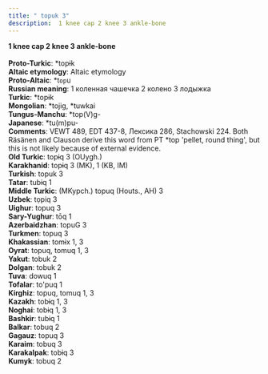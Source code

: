 ```yaml
---
title: " topuk 3"
description:  1 knee cap 2 knee 3 ankle-bone
---
```

<strong> 1 knee cap 2 knee 3 ankle-bone</strong><br><br>
<strong>Proto-Turkic</strong>:  *topɨk<br>
<strong>Altaic etymology</strong>:  Altaic etymology<br>
<strong> Proto-Altaic</strong>:  *t`op`u<br>
<strong>Russian meaning</strong>:  1 коленная чашечка 2 колено 3 лодыжка<br>
<strong>Turkic</strong>:  *topɨk<br>
<strong>Mongolian</strong>:  *tojig, *tuwkai<br>
<strong>Tungus-Manchu</strong>:  *top(V)g-<br>
<strong>Japanese</strong>:  *tu(m)pu-<br>
<strong>Comments</strong>:  VEWT 489, EDT 437-8, Лексика 286, Stachowski 224. Both Räsänen and Clauson derive this word from PT *top 'pellet, round thing', but this is not likely because of external evidence.<br>
<strong>Old Turkic</strong>:  topɨq 3 (OUygh.)<br>
<strong>Karakhanid</strong>:  topɨq 3 (MK), 1 (KB, IM)<br>
<strong>Turkish</strong>:  topuk 3<br>
<strong>Tatar</strong>:  tubɨq 1<br>
<strong>Middle Turkic</strong>:  (MKypch.) topuq (Houts., AH) 3<br>
<strong>Uzbek</strong>:  tọpiq 3<br>
<strong>Uighur</strong>:  topuq 3<br>
<strong>Sary-Yughur</strong>:  tōq 1<br>
<strong>Azerbaidzhan</strong>:  topuG 3<br>
<strong>Turkmen</strong>:  topuq 3<br>
<strong>Khakassian</strong>:  tomɨx 1, 3<br>
<strong>Oyrat</strong>:  topuq, tomuq 1, 3<br>
<strong>Yakut</strong>:  tobuk 2<br>
<strong>Dolgan</strong>:  tobuk 2<br>
<strong>Tuva</strong>:  dowuq 1<br>
<strong>Tofalar</strong>:  to'puq 1<br>
<strong>Kirghiz</strong>:  topuq, tomuq 1, 3<br>
<strong>Kazakh</strong>:  tobɨq 1, 3<br>
<strong>Noghai</strong>:  tobɨq 1, 3<br>
<strong>Bashkir</strong>:  tubɨq 1<br>
<strong>Balkar</strong>:  tobuq 2<br>
<strong>Gagauz</strong>:  topuq 3<br>
<strong>Karaim</strong>:  tobuq 3<br>
<strong>Karakalpak</strong>:  tobɨq 3<br>
<strong>Kumyk</strong>:  tobuq 2<br>


